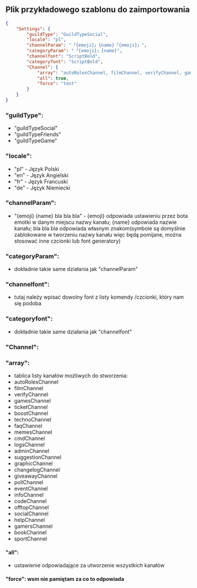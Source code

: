 ## Plik przykładowego szablonu do zaimportowania

```json
{
    "Settings": {
        "guildType": "GuildTypeSocial",
        "locale": "pl",
        "channelParam": "「{emoji}」{name}「{emoji}」",
        "categoryParam": "「{emoji}」{name}",
        "channelfont": "ScriptBold",
        "categoryfont": "ScriptBold",
        "Channel": {
            "array": "autoRolesChannel, filmChannel, verifyChannel, gamesChannel, ticketChannel, boostChannel, technoChannel, faqChannel, memesChannel, cmdChannel, logsChannel, adminChannel, suggestionChannel, graphicChannel, changelogChannel, giveawayChannel, pollChannel, eventChannel, infoChannel, codeChannel, offtopChannel, socialChannel, helpChannel, gamersChannel, bookChannel, sportChannel",
            "all": true,
            "force": "test"
        }
    }
}
```
### "guildType":
 - "guildTypeSocial"
 - "guildTypeFriends"
 - "guildTypeGame"
### "locale":
 - "pl" - Język Polski
 - "en" - Język Angielski 
 - "fr" - Język Francuski
- "de" - Język Niemiecki
### "channelParam":
 - "{emoji} {name} bla bla bla" - {emoji} odpowiada ustawieniu przez bota emotki w danym miejscu nazwy kanału; {name} odpowiada nazwie kanału; bla bla bla odpowiada własnym znakom(symbole są domyślnie zablokowane w tworzeniu nazwy kanału więc będą pomijane, można stosować inne czcionki lub font generatory)
### "categoryParam":
 - dokładnie takie same działania jak "channelParam"
### "channelfont":
 - tutaj należy wpisać dowolny font z listy komendy /czcionki, który nam się podoba
### "categoryfont":
 - dokładnie takie same działania jak "channelfont"
### "Channel":
### "array": 
  - tablica listy kanałów możliwych do stworzenia:
   - autoRolesChannel
   - filmChannel
   - verifyChannel
   - gamesChannel
   - ticketChannel
   - boostChannel
   - technoChannel
   - faqChannel
   - memesChannel
   - cmdChannel
   - logsChannel
   - adminChannel
   - suggestionChannel
   - graphicChannel
   - changelogChannel
   - giveawayChannel
   - pollChannel
   - eventChannel
   - infoChannel
   - codeChannel
   - offtopChannel
   - socialChannel
   - helpChannel
   - gamersChannel
   - bookChannel
   - sportChannel
#### "all":
 - ustawienie odpowiadające za utworzenie wszystkich kanałów
#### "force": wsm nie pamiętam za co to odpowiada
